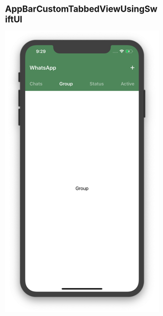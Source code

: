 # AppBarCustomTabbedViewUsingSwiftUI

![](https://github.com/ram4ik/AppBarCustomTabbedViewUsingSwiftUI/blob/master/AppBarCustomTabbedViewUsingSwiftUI/Assets.xcassets/Screenshot%202020-01-11%20at%2021.29.46.imageset/Screenshot%202020-01-11%20at%2021.29.46.png)
